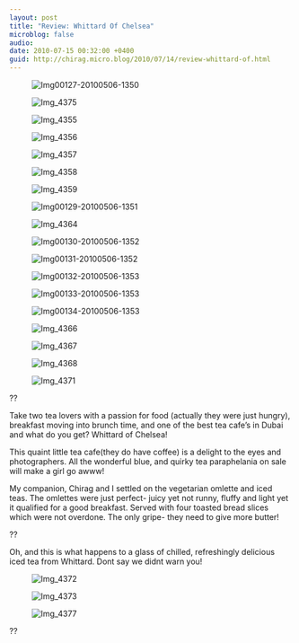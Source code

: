```yaml
---
layout: post
title: "Review: Whittard Of Chelsea"
microblog: false
audio: 
date: 2010-07-15 00:32:00 +0400
guid: http://chirag.micro.blog/2010/07/14/review-whittard-of.html
---
```

<figure><img alt="Img00127-20100506-1350" src="http://www.chirag.biz/uploads/2018/4295154ecc.jpg"></figure><figure><img alt="Img_4375" src="http://www.chirag.biz/uploads/2018/d5056f1cbe.jpg"></figure><figure><img alt="Img_4355" src="http://www.chirag.biz/uploads/2018/8795296a6c.jpg"></figure><figure><img alt="Img_4356" src="http://www.chirag.biz/uploads/2018/e446d1858c.jpg"></figure><figure><img alt="Img_4357" src="http://www.chirag.biz/uploads/2018/035c85cea0.jpg"></figure><figure><img alt="Img_4358" src="http://www.chirag.biz/uploads/2018/56712a426a.jpg"></figure><figure><img alt="Img_4359" src="http://www.chirag.biz/uploads/2018/742a1dd5be.jpg"></figure><figure><img alt="Img00129-20100506-1351" src="http://www.chirag.biz/uploads/2018/287d777987.jpg"></figure><figure><img alt="Img_4364" src="http://www.chirag.biz/uploads/2018/55f3c4c24d.jpg"></figure><figure><img alt="Img00130-20100506-1352" src="http://www.chirag.biz/uploads/2018/bff146e0d0.jpg"></figure><figure><img alt="Img00131-20100506-1352" src="http://www.chirag.biz/uploads/2018/1db7a9a1db.jpg"></figure><figure><img alt="Img00132-20100506-1353" src="http://www.chirag.biz/uploads/2018/1d493e228a.jpg"></figure><figure><img alt="Img00133-20100506-1353" src="http://www.chirag.biz/uploads/2018/c69ec28172.jpg"></figure><figure><img alt="Img00134-20100506-1353" src="http://www.chirag.biz/uploads/2018/1e3386f9c9.jpg"></figure><figure><img alt="Img_4366" src="http://www.chirag.biz/uploads/2018/012916eb67.jpg"></figure><figure><img alt="Img_4367" src="http://www.chirag.biz/uploads/2018/b5be30dce2.jpg"></figure><figure><img alt="Img_4368" src="http://www.chirag.biz/uploads/2018/fb0bb5863c.jpg"></figure><figure><img alt="Img_4371" src="http://www.chirag.biz/uploads/2018/e329c074bc.jpg"></figure><p>??</p>
<p>Take two tea lovers with a passion for food (actually they were just hungry), breakfast moving into brunch time, and one of the best tea cafe’s in Dubai and what do you get? Whittard of Chelsea!</p>
<p>This quaint little tea cafe(they do have coffee) is a delight to the eyes and photographers. All the wonderful blue, and quirky tea paraphelania on sale will make a girl go awww!</p>
<p>My companion, Chirag and I settled on the vegetarian omlette and iced teas. The omlettes were just perfect- juicy yet not runny, fluffy and light yet it qualified for a good breakfast. Served with four toasted bread slices which were not overdone. The only gripe- they need to give more butter!</p>
<p>??</p>
<p>Oh, and this is what happens to a glass of chilled, refreshingly delicious iced tea from Whittard. Dont say we didnt warn you!</p>
<figure><img alt="Img_4372" src="http://www.chirag.biz/uploads/2018/44875048bd.jpg"></figure><figure><img alt="Img_4373" src="http://www.chirag.biz/uploads/2018/d93ee6a89b.jpg"></figure><figure><img alt="Img_4377" src="http://www.chirag.biz/uploads/2018/04115da441.jpg"></figure><p>??</p>
